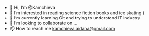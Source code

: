 - 👋 Hi, I’m @Kamchieva
- 👀 I’m interested in reading science fiction books and ice skating )
- 🌱 I’m currently learning Git and trying to understand IT industry 
- 💞️ I’m looking to collaborate on ...
- 📫 How to reach me kamchieva.aidana@gmail.com

<!---
Kamchieva/Kamchieva is a ✨ special ✨ repository because its `README.md` (this file) appears on your GitHub profile.
You can click the Preview link to take a look at your changes.
--->
